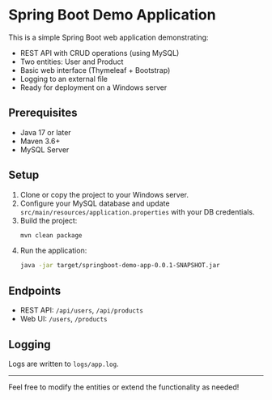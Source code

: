 # Spring Boot Demo Application

This is a simple Spring Boot web application demonstrating:
- REST API with CRUD operations (using MySQL)
- Two entities: User and Product
- Basic web interface (Thymeleaf + Bootstrap)
- Logging to an external file
- Ready for deployment on a Windows server

## Prerequisites
- Java 17 or later
- Maven 3.6+
- MySQL Server

## Setup
1. Clone or copy the project to your Windows server.
2. Configure your MySQL database and update `src/main/resources/application.properties` with your DB credentials.
3. Build the project:
   ```sh
   mvn clean package
   ```
4. Run the application:
   ```sh
   java -jar target/springboot-demo-app-0.0.1-SNAPSHOT.jar
   ```

## Endpoints
- REST API: `/api/users`, `/api/products`
- Web UI: `/users`, `/products`

## Logging
Logs are written to `logs/app.log`.

---

Feel free to modify the entities or extend the functionality as needed!

